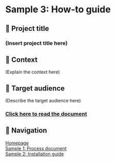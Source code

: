 
# Sample 3: How-to guide

## 💼 Project title

### (Insert project title here)

## 📂 Context

(Explain the context here)

## 👥 Target audience

(Describe the target audience here)

### [Click here to read the document](sample-3.md)

## 📍 Navigation

[Homepage](README.md)  
[Sample 1: Process document](sample-1-overview.md)  
[Sample 2: Installation guide](sample-2-overview.md)
